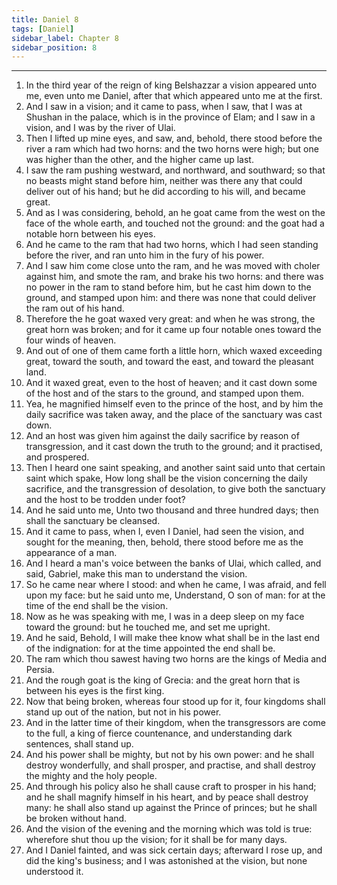 ```yaml
---
title: Daniel 8
tags: [Daniel]
sidebar_label: Chapter 8
sidebar_position: 8
---
```


---
1. In the third year of the reign of king Belshazzar a vision appeared unto me, even unto me Daniel, after that which appeared unto me at the first.
2. And I saw in a vision; and it came to pass, when I saw, that I was at Shushan in the palace, which is in the province of Elam; and I saw in a vision, and I was by the river of Ulai.
3. Then I lifted up mine eyes, and saw, and, behold, there stood before the river a ram which had two horns: and the two horns were high; but one was higher than the other, and the higher came up last.
4. I saw the ram pushing westward, and northward, and southward; so that no beasts might stand before him, neither was there any that could deliver out of his hand; but he did according to his will, and became great.
5. And as I was considering, behold, an he goat came from the west on the face of the whole earth, and touched not the ground: and the goat had a notable horn between his eyes.
6. And he came to the ram that had two horns, which I had seen standing before the river, and ran unto him in the fury of his power.
7. And I saw him come close unto the ram, and he was moved with choler against him, and smote the ram, and brake his two horns: and there was no power in the ram to stand before him, but he cast him down to the ground, and stamped upon him: and there was none that could deliver the ram out of his hand.
8. Therefore the he goat waxed very great: and when he was strong, the great horn was broken; and for it came up four notable ones toward the four winds of heaven.
9. And out of one of them came forth a little horn, which waxed exceeding great, toward the south, and toward the east, and toward the pleasant land.
10. And it waxed great, even to the host of heaven; and it cast down some of the host and of the stars to the ground, and stamped upon them.
11. Yea, he magnified himself even to the prince of the host, and by him the daily sacrifice was taken away, and the place of the sanctuary was cast down.
12. And an host was given him against the daily sacrifice by reason of transgression, and it cast down the truth to the ground; and it practised, and prospered.
13. Then I heard one saint speaking, and another saint said unto that certain saint which spake, How long shall be the vision concerning the daily sacrifice, and the transgression of desolation, to give both the sanctuary and the host to be trodden under foot?
14. And he said unto me, Unto two thousand and three hundred days; then shall the sanctuary be cleansed.
15. And it came to pass, when I, even I Daniel, had seen the vision, and sought for the meaning, then, behold, there stood before me as the appearance of a man.
16. And I heard a man's voice between the banks of Ulai, which called, and said, Gabriel, make this man to understand the vision.
17. So he came near where I stood: and when he came, I was afraid, and fell upon my face: but he said unto me, Understand, O son of man: for at the time of the end shall be the vision.
18. Now as he was speaking with me, I was in a deep sleep on my face toward the ground: but he touched me, and set me upright.
19. And he said, Behold, I will make thee know what shall be in the last end of the indignation: for at the time appointed the end shall be.
20. The ram which thou sawest having two horns are the kings of Media and Persia.
21. And the rough goat is the king of Grecia: and the great horn that is between his eyes is the first king.
22. Now that being broken, whereas four stood up for it, four kingdoms shall stand up out of the nation, but not in his power.
23. And in the latter time of their kingdom, when the transgressors are come to the full, a king of fierce countenance, and understanding dark sentences, shall stand up.
24. And his power shall be mighty, but not by his own power: and he shall destroy wonderfully, and shall prosper, and practise, and shall destroy the mighty and the holy people.
25. And through his policy also he shall cause craft to prosper in his hand; and he shall magnify himself in his heart, and by peace shall destroy many: he shall also stand up against the Prince of princes; but he shall be broken without hand.
26. And the vision of the evening and the morning which was told is true: wherefore shut thou up the vision; for it shall be for many days.
27. And I Daniel fainted, and was sick certain days; afterward I rose up, and did the king's business; and I was astonished at the vision, but none understood it.
